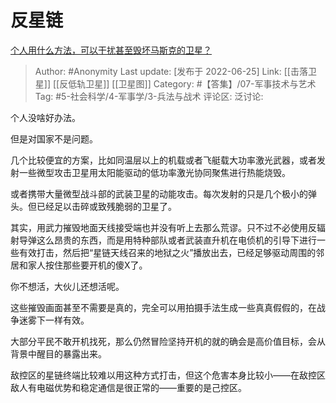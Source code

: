 # 反星链
[个人用什么方法，可以干扰甚至毁坏马斯克的卫星？](https://www.zhihu.com/question/529710431/answer/2543763094)

> Author: #Anonymity
> Last update: [发布于 2022-06-25]
> Link: [[击落卫星]] [[反低轨卫星]] [[卫星图]]
> Category: #【答集】/07-军事技术与艺术
> Tag: #5-社会科学/4-军事学/3-兵法与战术
> 评论区:
> 泛讨论:

个人没啥好办法。

但是对国家不是问题。

几个比较便宜的方案，比如同温层以上的机载或者飞艇载大功率激光武器，或者发射一些微型攻击卫星用太阳能驱动的低功率激光协同聚焦进行热能烧毁。

或者携带大量微型战斗部的武装卫星的动能攻击。每次发射的只是几个极小的弹头。但已经足以击碎或致残脆弱的卫星了。

其实，用武力摧毁地面天线接受端也并没有听上去那么荒谬。只不过不必使用反辐射导弹这么昂贵的东西，而是用特种部队或者武装直升机在电侦机的引导下进行一些有效打击，然后把“星链天线召来的地狱之火”播放出去，已经足够驱动周围的邻居和家人按住那些要开机的傻X了。

你不想活，大伙儿还想活呢。

这些摧毁画面甚至不需要是真的，完全可以用拍摄手法生成一些真真假假的，在战争迷雾下一样有效。

大部分平民不敢开机找死，那么仍然冒险坚持开机的就的确会是高价值目标，会从背景中醒目的暴露出来。

敌控区的星链终端比较难以用这种方式打击，但这个危害本身比较小——在敌控区敌人有电磁优势和稳定通信是很正常的——重要的是己控区。
